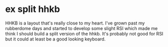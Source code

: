 # ex split hhkb

HHKB is a layout that's really close to my heart. I've grown past my rubberdome days and started to develop some slight RSI which made me think I should build a split version of the hhkb. It's probably not good for RSI but it could at least be a good looking keyboard.
